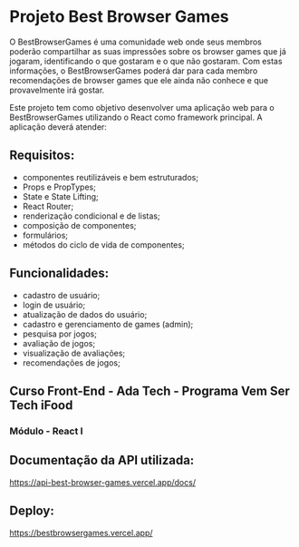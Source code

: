 # Projeto Best Browser Games

O BestBrowserGames é uma comunidade web onde seus membros poderão compartilhar as suas impressões sobre os browser games que já jogaram, identificando o que gostaram e o que não gostaram. Com estas informações, o BestBrowserGames poderá dar para cada membro recomendações de browser games que ele ainda não conhece e que provavelmente irá gostar.

Este projeto tem como objetivo desenvolver uma aplicação web para o BestBrowserGames utilizando o React como framework principal. A aplicação deverá atender:

## Requisitos:

- componentes reutilizáveis e bem estruturados;
- Props e PropTypes;
- State e State Lifting;
- React Router;
- renderização condicional e de listas;
- composição de componentes;
- formulários;
- métodos do ciclo de vida de componentes;

## Funcionalidades:

- cadastro de usuário;
- login de usuário;
- atualização de dados do usuário;
- cadastro e gerenciamento de games (admin);
- pesquisa por jogos;
- avaliação de jogos;
- visualização de avaliações;
- recomendações de jogos;

## Curso Front-End - Ada Tech - Programa Vem Ser Tech iFood
### Módulo - React I

## Documentação da API utilizada:

https://api-best-browser-games.vercel.app/docs/

## Deploy:

https://bestbrowsergames.vercel.app/

